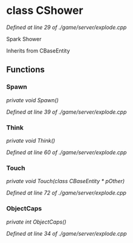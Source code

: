 # class CShower

*Defined at line 29 of ./game/server/explode.cpp*

 Spark Shower



Inherits from CBaseEntity



## Functions

### Spawn

*private void Spawn()*

*Defined at line 39 of ./game/server/explode.cpp*

### Think

*private void Think()*

*Defined at line 60 of ./game/server/explode.cpp*

### Touch

*private void Touch(class CBaseEntity * pOther)*

*Defined at line 72 of ./game/server/explode.cpp*

### ObjectCaps

*private int ObjectCaps()*

*Defined at line 34 of ./game/server/explode.cpp*



